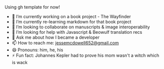 

Using gh template for now!

- 🔭 I’m currently working on a book project - The Wayfinder
- 🌱 I’m currently re-learning markdown for that book project
- 👯 I’m looking to collaborate on  manuscripts & image interoperability
- 🤔 I’m looking for help with Javascript & Beowulf translation recs
- 💬 Ask me about how I became a developer  
- 📫 How to reach me: jessemcdowell652@gmail.com
- 😄 Pronouns: him, he, his
- ⚡ Fun fact: Johannes Kepler had to prove his mom wasn't a witch which is wack

